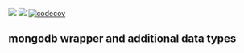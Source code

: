 [![](https://github.com/mbretter/go-mongodb/actions/workflows/test.yml/badge.svg)](https://github.com/mbretter/go-mongodb/actions/workflows/test.yml)
[![](https://goreportcard.com/badge/mbretter/go-mongodb)](https://goreportcard.com/report/mbretter/go-mongodb "Go Report Card")
[![codecov](https://codecov.io/gh/mbretter/go-mongodb/graph/badge.svg?token=YMBMKY7W9X)](https://codecov.io/gh/mbretter/go-mongodb)

## mongodb wrapper and additional data types
